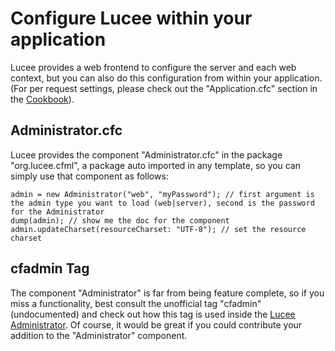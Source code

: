 <!--
{
  "title": "Configure Lucee within your Application",
  "id": "cookbook-configuration-administrator-cfc",
  "description": "How to configure Lucee within your application using Administrator.cfc and cfadmin tag.",
  "keywords": [
    "Administrator.cfc",
    "cfadmin",
    "Configuration",
    "Lucee",
    "Web context",
    "Server configuration"
  ]
}
-->
# Configure Lucee within your application

Lucee provides a web frontend to configure the server and each web context, but you can also do this configuration from within your application.
(For per request settings, please check out the "Application.cfc" section in the [Cookbook](/guides/cookbooks.html)).

## Administrator.cfc

Lucee provides the component "Administrator.cfc" in the package "org.lucee.cfml", a package auto imported in any template, so you can simply use that component as follows:

```cfs
admin = new Administrator("web", "myPassword"); // first argument is the admin type you want to load (web|server), second is the password for the Administrator
dump(admin); // show me the doc for the component
admin.updateCharset(resourceCharset: "UTF-8"); // set the resource charset
```

## cfadmin Tag

The component "Administrator" is far from being feature complete, so if you miss a functionality, best consult the unofficial tag "cfadmin" (undocumented) and check out how this tag is used inside the [Lucee Administrator](https://github.com/lucee/Lucee/blob/5.2/core/src/main/java/resource/component/org/lucee/cfml/Administrator.cfc).
Of course, it would be great if you could contribute your addition to the "Administrator" component.